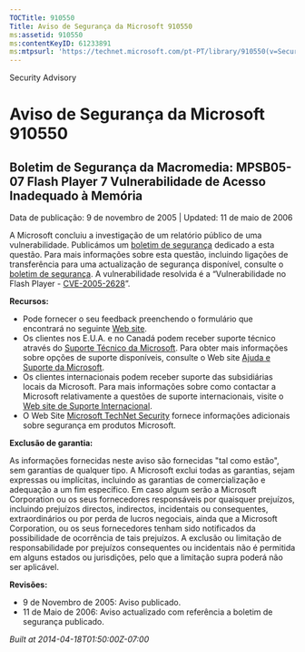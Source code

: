 ```yaml
---
TOCTitle: 910550
Title: Aviso de Segurança da Microsoft 910550
ms:assetid: 910550
ms:contentKeyID: 61233891
ms:mtpsurl: 'https://technet.microsoft.com/pt-PT/library/910550(v=Security.10)'
---
```


Security Advisory

Aviso de Segurança da Microsoft 910550
======================================

Boletim de Segurança da Macromedia: MPSB05-07 Flash Player 7 Vulnerabilidade de Acesso Inadequado à Memória
-----------------------------------------------------------------------------------------------------------

Data de publicação: 9 de novembro de 2005 | Updated: 11 de maio de 2006

A Microsoft concluiu a investigação de um relatório público de uma vulnerabilidade. Publicámos um [boletim de segurança](http://go.microsoft.com/fwlink/?linkid=59989) dedicado a esta questão. Para mais informações sobre esta questão, incluindo ligações de transferência para uma actualização de segurança disponível, consulte o [boletim de segurança](http://go.microsoft.com/fwlink/?linkid=59989). A vulnerabilidade resolvida é a “Vulnerabilidade no Flash Player - [CVE-2005-2628](http://www.cve.mitre.org/cgi-bin/cvename.cgi?name=cve-2005-2628)”.

**Recursos:**

-   Pode fornecer o seu feedback preenchendo o formulário que encontrará no seguinte [Web site](https://support.microsoft.com/common/survey.aspx?scid=sw;en;1257&amp;showpage=1&amp;ws=technet&amp;sd=tech).
-   Os clientes nos E.U.A. e no Canadá podem receber suporte técnico através do [Suporte Técnico da Microsoft](http://go.microsoft.com/fwlink/?linkid=21131). Para obter mais informações sobre opções de suporte disponíveis, consulte o Web site [Ajuda e Suporte da Microsoft](http://support.microsoft.com/).
-   Os clientes internacionais podem receber suporte das subsidiárias locais da Microsoft. Para mais informações sobre como contactar a Microsoft relativamente a questões de suporte internacionais, visite o [Web site de Suporte Internacional](http://go.microsoft.com/fwlink/?linkid=21155).
-   O Web Site [Microsoft TechNet Security](http://go.microsoft.com/fwlink/?linkid=21132) fornece informações adicionais sobre segurança em produtos Microsoft.

**Exclusão de garantia:**

As informações fornecidas neste aviso são fornecidas "tal como estão", sem garantias de qualquer tipo. A Microsoft exclui todas as garantias, sejam expressas ou implícitas, incluindo as garantias de comercialização e adequação a um fim específico. Em caso algum serão a Microsoft Corporation ou os seus fornecedores responsáveis por quaisquer prejuízos, incluindo prejuízos directos, indirectos, incidentais ou consequentes, extraordinários ou por perda de lucros negociais, ainda que a Microsoft Corporation, ou os seus fornecedores tenham sido notificados da possibilidade de ocorrência de tais prejuízos. A exclusão ou limitação de responsabilidade por prejuízos consequentes ou incidentais não é permitida em alguns estados ou jurisdições, pelo que a limitação supra poderá não ser aplicável.

**Revisões:**

-   9 de Novembro de 2005: Aviso publicado.
-   11 de Maio de 2006: Aviso actualizado com referência a boletim de segurança publicado.

*Built at 2014-04-18T01:50:00Z-07:00*
